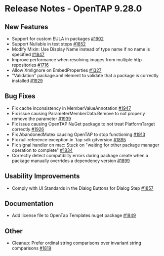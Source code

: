 Release Notes - OpenTAP 9.28.0 
 ============= 

New Features 
 ------- 

- Support for custom EULA in packages [#1902](https://github.com/opentap/opentap/issues/1902)
- Support Nullable<T> in test steps [#1852](https://github.com/opentap/opentap/issues/1852)
- Modify Mixin: Use Display Name instead of type name if no name is specified [#1847](https://github.com/opentap/opentap/issues/1847)
- Improve performance when resolving images from multiple http repositories [#1716](https://github.com/opentap/opentap/issues/1716)
- Allow XmlIgnore on EmbedProperties [#1327](https://github.com/opentap/opentap/issues/1327)
- "Validation" package.xml element to validate that a package is correctly installed [#1929](https://github.com/opentap/opentap/issues/1929)


Bug Fixes 
 ------- 

- Fix cache inconsistency in MemberValueAnnotation [#1947](https://github.com/opentap/opentap/issues/1947)
- Fix issue causing ParameterMemberData.Remove to not properly remove the parameter [#1939](https://github.com/opentap/opentap/issues/1939)
- Fix issue causing OpenTAP NuGet package to not treat PlatformTarget correctly [#1926](https://github.com/opentap/opentap/issues/1926)
- Fix AbandonedMutex causing OpenTAP to stop functioning [#1913](https://github.com/opentap/opentap/issues/1913)
- Fix null reference exception in `tap sdk gitversion [#1895](https://github.com/opentap/opentap/issues/1895)
- Fix signal handler on mac: Stuck on "waiting for other package manager operation to complete" [#1834](https://github.com/opentap/opentap/issues/1834)
- Correctly detect compatiblity errors during package create when a package manually overrides a dependency version [#1899](https://github.com/opentap/opentap/issues/1899)

Usability Improvements 
 ------- 

- Comply with UI Standards in the Dialog Buttons for Dialog Step [#1857](https://github.com/opentap/opentap/issues/1857)


Documentation 
 ------- 

- Add license file to OpenTap Templates nuget package [#1849](https://github.com/opentap/opentap/issues/1849)


Other 
 ------- 

- Cleanup: Prefer ordinal string comparisons over invariant string comparisons [#1819](https://github.com/opentap/opentap/issues/1819)

